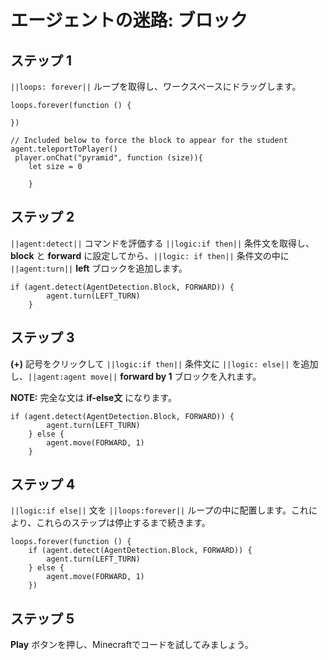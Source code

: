 # エージェントの迷路: ブロック

## ステップ 1

``||loops: forever||`` ループを取得し、ワークスペースにドラッグします。

```blocks
loops.forever(function () {
	
})

// Included below to force the block to appear for the student
agent.teleportToPlayer()
 player.onChat("pyramid", function (size)){ 
    let size = 0 
      
    } 

```

## ステップ 2
``||agent:detect||`` コマンドを評価する ``||logic:if then||`` 条件文を取得し、**block** と **forward** に設定してから、``||logic: if then||`` 条件文の中に ``||agent:turn||`` **left** ブロックを追加します。

```blocks
if (agent.detect(AgentDetection.Block, FORWARD)) {
        agent.turn(LEFT_TURN)
    }
```

## ステップ 3

**(+)** 記号をクリックして ``||logic:if then||`` 条件文に ``||logic: else||`` を追加し、``||agent:agent move||`` **forward by 1** ブロックを入れます。

**NOTE:** 完全な文は **if-else文** になります。

```blocks
if (agent.detect(AgentDetection.Block, FORWARD)) {
        agent.turn(LEFT_TURN)
    } else {
        agent.move(FORWARD, 1)
    }
```

## ステップ 4

``||logic:if else||`` 文を ``||loops:forever||`` ループの中に配置します。これにより、これらのステップは停止するまで続きます。

```blocks
loops.forever(function () {
    if (agent.detect(AgentDetection.Block, FORWARD)) {
        agent.turn(LEFT_TURN)
    } else {
        agent.move(FORWARD, 1)
    })
```
## ステップ 5
**Play** ボタンを押し、Minecraftでコードを試してみましょう。